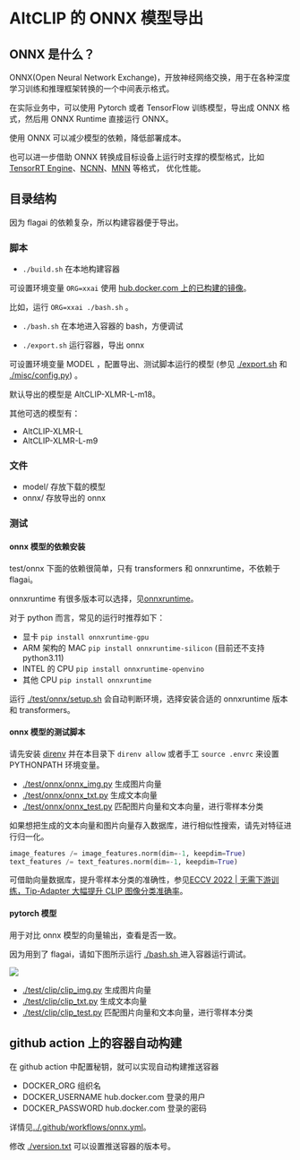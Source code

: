 # AltCLIP 的 ONNX 模型导出

## ONNX 是什么？

ONNX(Open Neural Network Exchange)，开放神经网络交换，用于在各种深度学习训练和推理框架转换的一个中间表示格式。

在实际业务中，可以使用 Pytorch 或者 TensorFlow 训练模型，导出成 ONNX 格式，然后用 ONNX Runtime 直接运行 ONNX。

使用 ONNX 可以减少模型的依赖，降低部署成本。

也可以进一步借助 ONNX 转换成目标设备上运行时支撑的模型格式，比如 [TensorRT Engine](https://developer.nvidia.com/tensorrt)、[NCNN](https://github.com/Tencent/ncnn)、[MNN](https://github.com/alibaba/MNN) 等格式， 优化性能。

## 目录结构

因为 flagai 的依赖复杂，所以构建容器便于导出。

### 脚本

* `./build.sh` 在本地构建容器

可设置环境变量 `ORG=xxai` 使用 [hub.docker.com 上的已构建的镜像](https://hub.docker.com/repository/docker/xxai/altclip-onnx)。

比如，运行 `ORG=xxai ./bash.sh` 。

* `./bash.sh` 在本地进入容器的 bash，方便调试

* `./export.sh` 运行容器，导出 onnx

可设置环境变量 MODEL ，配置导出、测试脚本运行的模型 (参见 [./export.sh](./export.sh) 和 [./misc/config.py](./misc/config.py)) 。

默认导出的模型是 AltCLIP-XLMR-L-m18。

其他可选的模型有：

* AltCLIP-XLMR-L
* AltCLIP-XLMR-L-m9

### 文件

* model/ 存放下载的模型
* onnx/ 存放导出的 onnx

### 测试

#### onnx 模型的依赖安装

test/onnx 下面的依赖很简单，只有 transformers 和 onnxruntime，不依赖于 flagai。

onnxruntime 有很多版本可以选择，见[onnxruntime](https://onnxruntime.ai/)。

对于 python 而言，常见的运行时推荐如下：

* 显卡 `pip install onnxruntime-gpu`
* ARM 架构的 MAC `pip install onnxruntime-silicon` (目前还不支持 python3.11)
* INTEL 的 CPU `pip install onnxruntime-openvino`
* 其他 CPU `pip install onnxruntime`

运行 [./test/onnx/setup.sh](./test/onnx/setup.sh) 会自动判断环境，选择安装合适的 onnxruntime 版本和 transformers。

#### onnx 模型的测试脚本

请先安装 [direnv](https://github.com/direnv/direnv/blob/master/README.md) 并在本目录下 `direnv allow` 或者手工 `source .envrc` 来设置 PYTHONPATH 环境变量。

* [./test/onnx/onnx_img.py](./test/onnx/onnx_img.py)  生成图片向量
* [./test/onnx/onnx_txt.py](./test/onnx/onnx_txt.py)  生成文本向量
* [./test/onnx/onnx_test.py](./test/onnx/onnx_test.py) 匹配图片向量和文本向量，进行零样本分类

如果想把生成的文本向量和图片向量存入数据库，进行相似性搜索，请先对特征进行归一化。

```python
image_features /= image_features.norm(dim=-1, keepdim=True)
text_features /= text_features.norm(dim=-1, keepdim=True)
```

可借助向量数据库，提升零样本分类的准确性，参见[ECCV 2022 | 无需下游训练，Tip-Adapter 大幅提升 CLIP 图像分类准确率](https://cloud.tencent.com/developer/article/2126102)。

#### pytorch 模型

用于对比 onnx 模型的向量输出，查看是否一致。

因为用到了 flagai，请如下图所示运行 [./bash.sh ](./bash.sh) 进入容器运行调试。

![](https://pub-b8db533c86124200a9d799bf3ba88099.r2.dev/2023/06/ei64CNo.webp)

* [./test/clip/clip_img.py](./test/clip/clip_img.py)  生成图片向量
* [./test/clip/clip_txt.py](./test/clip/clip_txt.py)  生成文本向量
* [./test/clip/clip_test.py](./test/clip/clip_test.py) 匹配图片向量和文本向量，进行零样本分类

## github action 上的容器自动构建

在 github action 中配置秘钥，就可以实现自动构建推送容器

* DOCKER_ORG
  组织名
* DOCKER_USERNAME
  hub.docker.com 登录的用户
* DOCKER_PASSWORD
  hub.docker.com 登录的密码

详情见[../.github/workflows/onnx.yml](../.github/workflows/onnx.yml)。

修改 [./version.txt](./version.txt) 可以设置推送容器的版本号。
